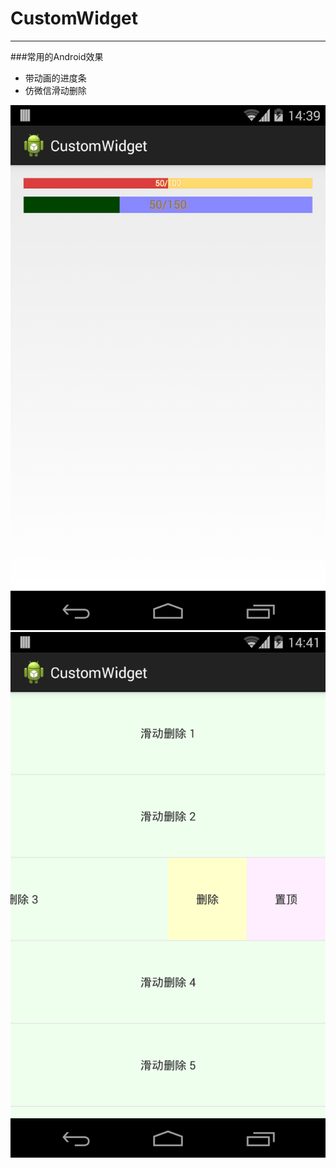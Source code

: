 CustomWidget
============

-------------------

###常用的Android效果
 
* 带动画的进度条
* 仿微信滑动删除

![Alt text](/device-2014-06-10-143918.png?raw=true "Optional Title")![Alt text](/device-2014-06-10-144135.png?raw=true "Optional Title")
